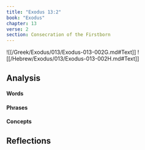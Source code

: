 ```yaml
---
title: "Exodus 13:2"
book: "Exodus"
chapter: 13
verse: 2
section: Consecration of the Firstborn
---
```

![[/Greek/Exodus/013/Exodus-013-002G.md#Text]]
![[/Hebrew/Exodus/013/Exodus-013-002H.md#Text]]

## Analysis

#### Words

#### Phrases

#### Concepts

## Reflections
